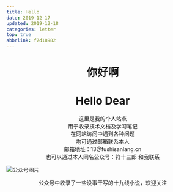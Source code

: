 ```yaml
---
title: Hello
date: 2019-12-17
updated: 2019-12-18
categories: letter
top: true
abbrlink: f7d18982
---
```

# <center>你好啊</center>
<!--more-->
# <center>Hello Dear</center>

<center>这里是我的个人站点</center>
<center>用于收录技术文档及学习笔记</center>

<center>在网站访问中遇到各种问题</center>
<center>均可通过邮箱联系本人</center>

<center>邮箱地址：13@fushisanlang.cn</center>

<center>也可以通过本人同名公众号：符十三郎 和我联系</center>

![公众号图片](https://download.fushisanlang.cn/wx.jpeg)

<center>公众号中收录了一些没事干写的十九线小说，欢迎关注</center>